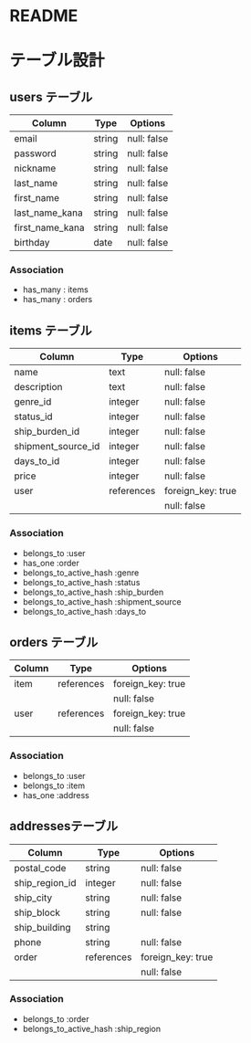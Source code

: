 # README

# テーブル設計

## users テーブル

| Column          | Type    | Options     |
| --------------- | ------- | ----------- |
| email           | string  | null: false |
| password        | string  | null: false |
| nickname        | string  | null: false |
| last_name       | string  | null: false |
| first_name      | string  | null: false |
| last_name_kana  | string  | null: false |
| first_name_kana | string  | null: false |
| birthday        | date    | null: false |

### Association

- has_many : items
- has_many : orders

## items テーブル

| Column             | Type       | Options           |
| ------------------ | ---------- | ----------------- |
| name               | text       | null: false       |
| description        | text       | null: false       |
| genre_id           | integer    | null: false       |
| status_id          | integer    | null: false       |
| ship_burden_id     | integer    | null: false       |
| shipment_source_id | integer    | null: false       |
| days_to_id         | integer    | null: false       |
| price              | integer    | null: false       |
| user               | references | foreign_key: true |
|                    |            | null: false       |

### Association

- belongs_to :user
- has_one :order
- belongs_to_active_hash :genre
- belongs_to_active_hash :status
- belongs_to_active_hash :ship_burden
- belongs_to_active_hash :shipment_source
- belongs_to_active_hash :days_to

## orders テーブル

| Column  | Type       | Options           |
| ------- | ---------- | ----------------- |
| item    | references | foreign_key: true |
|         |            | null: false       |
| user    | references | foreign_key: true |
|         |            | null: false       |

### Association

- belongs_to :user
- belongs_to :item
- has_one :address

## addressesテーブル

| Column                  | Type       | Options            |
| ----------------------- | ---------- | ------------------ |
| postal_code             | string     | null: false        |
| ship_region_id          | integer    | null: false        |
| ship_city               | string     | null: false        |
| ship_block              | string     | null: false        |
| ship_building           | string     |                    |
| phone                   | string     | null: false        |
| order                   | references | foreign_key: true  |
|                         |            | null: false        |

### Association

- belongs_to :order
- belongs_to_active_hash :ship_region